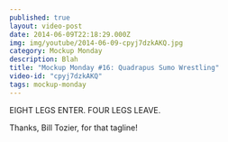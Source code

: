 ```yaml
---
published: true
layout: video-post
date: 2014-06-09T22:18:29.000Z
img: img/youtube/2014-06-09-cpyj7dzkAKQ.jpg
category: Mockup Monday
description: Blah
title: "Mockup Monday #16: Quadrapus Sumo Wrestling"
video-id: "cpyj7dzkAKQ"
tags: mockup-monday
---
```

EIGHT LEGS ENTER. FOUR LEGS LEAVE.

Thanks, Bill Tozier, for that tagline!
